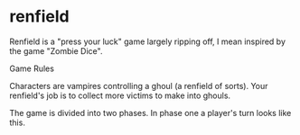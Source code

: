 renfield
==========

Renfield is a "press your luck" game largely ripping off, I mean inspired by the game "Zombie Dice".

Game Rules

Characters are vampires controlling a ghoul (a renfield of sorts).
Your renfield's job is to collect more victims to make into ghouls.

The game is divided into two phases. In phase one a player's turn looks like this.


